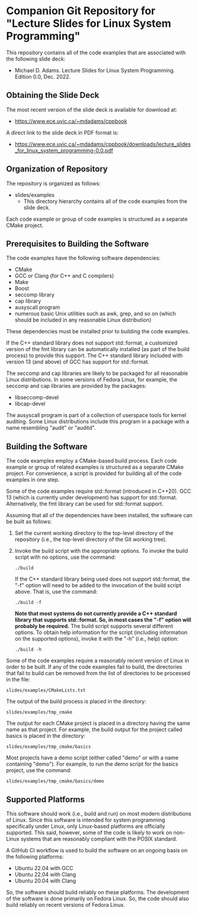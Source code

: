 Companion Git Repository for "Lecture Slides for Linux System Programming"
==========================================================================

This repository contains all of the code examples that are associated
with the following slide deck:

  - Michael D. Adams.
    Lecture Slides for Linux System Programming.
    Edition 0.0,
    Dec. 2022.

Obtaining the Slide Deck
------------------------

The most recent version of the slide deck is available for download at:

  - <https://www.ece.uvic.ca/~mdadams/cppbook>

A direct link to the slide deck in PDF format is:

  - <https://www.ece.uvic.ca/~mdadams/cppbook/downloads/lecture_slides_for_linux_system_programming-0.0.pdf>

Organization of Repository
--------------------------

The repository is organized as follows:

- slides/examples
  - This directory hierarchy contains all of the code examples from the
    slide deck.

Each code example or group of code examples is structured as a separate
CMake project.

Prerequisites to Building the Software
--------------------------------------

The code examples have the following software dependencies:

  - CMake
  - GCC or Clang (for C++ and C compilers)
  - Make
  - Boost
  - seccomp library
  - cap library
  - ausyscall program
  - numerous basic Unix utilities such as awk, grep, and so on
    (which should be included in any reasonable Linux distribution)

These dependencies must be installed prior to building the code examples.

If the C++ standard library does not support std::format, a customized
version of the fmt library can be automatically installed (as part of
the build process) to provide this support.  The C++ standard library
included with version 13 (and above) of GCC has support for std::format.

The seccomp and cap libraries are likely to be packaged for all reasonable
Linux distributions.  In some versions of Fedora Linux, for example, the
seccomp and cap libraries are provided by the packages:

  - libseccomp-devel
  - libcap-devel

The ausyscall program is part of a collection of userspace tools for
kernel auditing.  Some Linux distributions include this program in
a package with a name resembling "audit" or "auditd".

Building the Software
---------------------

The code examples employ a CMake-based build process.  Each code example
or group of related examples is structured as a separate CMake project.
For convenience, a script is provided for building all of the code
examples in one step.

Some of the code examples require std::format (introduced in C++20).
GCC 13 (which is currently under development) has support for std::format.
Alternatively, the fmt library can be used for std::format support.

Assuming that all of the dependencies have been installed, the
software can be built as follows:

1. Set the current working directory to the top-level directory of the
repository (i.e., the top-level directory of the Git working tree).

2. Invoke the build script with the appropriate options.  To invoke
the build script with no options, use the command:

       ./build

   If the C++ standard library being used does not support std::format, the
   "-f" option will need to be added to the invocation of the build script
   above.  That is, use the command:

       ./build -f

   **Note that most systems do not currently provide a C++ standard library
   that supports std::format.  So, in most cases the "-f" option will
   probably be required.**
   The build script supports several different options.  To obtain help
   information for the script (including information on the supported
   options), invoke it with the "-h" (i.e., help) option:

       ./build -h

Some of the code examples require a reasonably recent version of Linux
in order to be built.  If any of the code examples fail to build, the
directories that fail to build can be removed from the list of
directories to be processed in the file:

    slides/examples/CMakeLists.txt

The output of the build process is placed in the directory:

    slides/examples/tmp_cmake

The output for each CMake project is placed in a directory having the same
name as that project.  For example, the build output for the project called
basics is placed in the directory:

    slides/examples/tmp_cmake/basics

Most projects have a demo script (either called "demo" or with a name
containing "demo").  For example, to run the demo script for the basics
project, use the command:

    slides/examples/tmp_cmake/basics/demo

Supported Platforms
-------------------

This software should work (i.e., build and run) on most modern
distributions of Linux.  Since this software is intended for system
programming specifically under Linux, only Linux-based platforms are
officially supported.  This said, however, some of the code is likely
to work on non-Linux systems that are reasonably compliant with the
POSIX standard.

A GitHub CI workflow is used to build the software on an ongoing
basis on the following platforms:

  - Ubuntu 22.04 with GCC
  - Ubuntu 22.04 with Clang
  - Ubuntu 20.04 with Clang

So, the software should build reliably on these platforms.
The development of the software is done primarily on Fedora Linux.
So, the code should also build reliably on recent versions of Fedora Linux.
